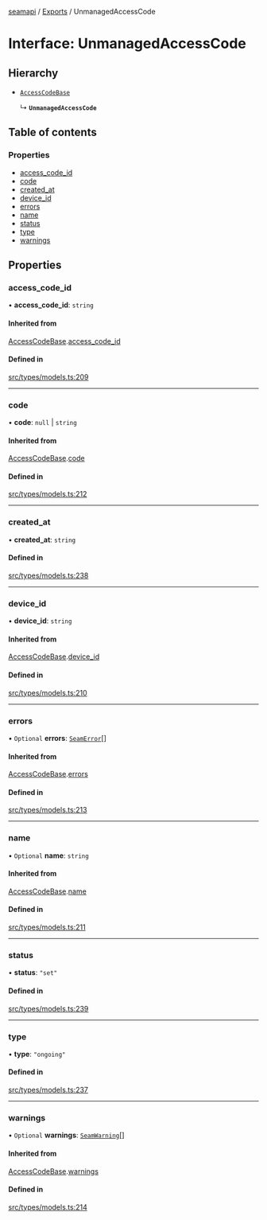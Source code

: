 [seamapi](../README.md) / [Exports](../modules.md) / UnmanagedAccessCode

# Interface: UnmanagedAccessCode

## Hierarchy

- [`AccessCodeBase`](AccessCodeBase.md)

  ↳ **`UnmanagedAccessCode`**

## Table of contents

### Properties

- [access\_code\_id](UnmanagedAccessCode.md#access_code_id)
- [code](UnmanagedAccessCode.md#code)
- [created\_at](UnmanagedAccessCode.md#created_at)
- [device\_id](UnmanagedAccessCode.md#device_id)
- [errors](UnmanagedAccessCode.md#errors)
- [name](UnmanagedAccessCode.md#name)
- [status](UnmanagedAccessCode.md#status)
- [type](UnmanagedAccessCode.md#type)
- [warnings](UnmanagedAccessCode.md#warnings)

## Properties

### access\_code\_id

• **access\_code\_id**: `string`

#### Inherited from

[AccessCodeBase](AccessCodeBase.md).[access_code_id](AccessCodeBase.md#access_code_id)

#### Defined in

[src/types/models.ts:209](https://github.com/seamapi/javascript/blob/main/src/types/models.ts#L209)

___

### code

• **code**: ``null`` \| `string`

#### Inherited from

[AccessCodeBase](AccessCodeBase.md).[code](AccessCodeBase.md#code)

#### Defined in

[src/types/models.ts:212](https://github.com/seamapi/javascript/blob/main/src/types/models.ts#L212)

___

### created\_at

• **created\_at**: `string`

#### Defined in

[src/types/models.ts:238](https://github.com/seamapi/javascript/blob/main/src/types/models.ts#L238)

___

### device\_id

• **device\_id**: `string`

#### Inherited from

[AccessCodeBase](AccessCodeBase.md).[device_id](AccessCodeBase.md#device_id)

#### Defined in

[src/types/models.ts:210](https://github.com/seamapi/javascript/blob/main/src/types/models.ts#L210)

___

### errors

• `Optional` **errors**: [`SeamError`](SeamError.md)[]

#### Inherited from

[AccessCodeBase](AccessCodeBase.md).[errors](AccessCodeBase.md#errors)

#### Defined in

[src/types/models.ts:213](https://github.com/seamapi/javascript/blob/main/src/types/models.ts#L213)

___

### name

• `Optional` **name**: `string`

#### Inherited from

[AccessCodeBase](AccessCodeBase.md).[name](AccessCodeBase.md#name)

#### Defined in

[src/types/models.ts:211](https://github.com/seamapi/javascript/blob/main/src/types/models.ts#L211)

___

### status

• **status**: ``"set"``

#### Defined in

[src/types/models.ts:239](https://github.com/seamapi/javascript/blob/main/src/types/models.ts#L239)

___

### type

• **type**: ``"ongoing"``

#### Defined in

[src/types/models.ts:237](https://github.com/seamapi/javascript/blob/main/src/types/models.ts#L237)

___

### warnings

• `Optional` **warnings**: [`SeamWarning`](SeamWarning.md)[]

#### Inherited from

[AccessCodeBase](AccessCodeBase.md).[warnings](AccessCodeBase.md#warnings)

#### Defined in

[src/types/models.ts:214](https://github.com/seamapi/javascript/blob/main/src/types/models.ts#L214)
